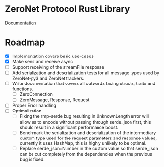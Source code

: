 # ZeroNet Protocol Rust Library
[Documentation](http://localhost:43110/1H3ct93gHL9BgtTnyrqJrkjn4NdociFFTn/doc/zeronet_protocol)


# Roadmap
- [x] Implementation covers basic use-cases
- [x] Make send and receive async
- [ ] Support receiving of the streamFile response
- [ ] Add serialization and deserialization tests for all message types used by ZeroNet-py3 and ZeroNet trackers.
- [ ] Write documentation that covers all outwards facing structs, traits and functions.
  - [ ] ZeroConnection
  - [ ] ZeroMessage, Response, Request
- [ ] Proper Error handling
- [ ] Optimalization
  - [ ] Fixing the rmp-serde bug resulting in UnknownLength error will allow us to encode without passing through serde_json first, this should result in a significant performance boost.
  - [ ] Benchmark the serialization and deserialization of the intermediary custom type used for the request parameters and response values, currently it uses HashMap, this is highly unlikely to be optimal.
  - [ ] Replace serde_json::Number in the custom value so that serde_json can be cut completely from the dependencies when the previous bug is fixed.
